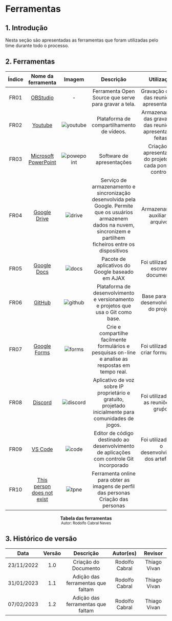 # Ferramentas

## 1. Introdução
Nesta seção são apresentadas as ferramentas que foram utilizadas pelo time durante todo o processo. 

## 2. Ferramentas

|    Índice    | Nome da ferramenta | Imagem  | Descrição    | Utilização    |
| :--------: | :----: | :----------: | :----------: |:----------: | 
| FR01 |  [OBStudio](https://obsproject.com/pt-br/download/)  | - |  Ferramenta Open Source que serve para gravar a tela.  | Gravação da tela das reuniões e apresentações. |
| FR02 |  [Youtube](https://www.youtube.com)  | ![youtube](https://duckduckgo.com/i/d6e2c0bd.png) |  Plataforma de compartilhamento de vídeos.  | Armazenamento das gravações das reuniões e apresentações feitas. |
| FR03 |  [Microsoft PowerPoint](https://www.microsoft.com/en-us/microsoft-365/powerpoint)  | ![powepoint](https://duckduckgo.com/i/e86c128a.png) |  Software de apresentações  | Criação da apresentações do projeto, em cada ponto de controle. |
| FR04 |  [Google Drive](https://www.google.com/drive/)  | ![drive](https://duckduckgo.com/i/509a9ea5.png)|  Serviço de armazenamento e sincronização desenvolvida pela Google. Permite que os usuários armazenem dados na nuvem, sincronizem e partilhem ficheiros entre os dispositivos  | Armazenamento auxiliar de arquivos. |
| FR05 |  [Google Docs](https://www.docs.google.com/)  | ![docs](https://duckduckgo.com/i/5646f452.png) |  Pacote de aplicativos do Google baseado em AJAX | Foi utilizada para escrever documentos |
| FR06 |  [GitHub](https://github.com/)  | ![github](https://duckduckgo.com/i/27ff1233.png) |  Plataforma de desenvolvimento e versionamento e projetos que usa o Git como base. | Base para o seu desenvolvimento do projeto. |
| FR07 |  [Google Forms](https://www.google.com/intl/pt-BR/forms/about/)  | ![forms](https://duckduckgo.com/i/8d4843ef.png) |  Crie e compartilhe facilmente formulários e pesquisas on-line e analise as respostas em tempo real.  | Foi utilizada para criar formulários. |
| FR08 |  [Discord](https://discord.com/)  | ![discord](https://duckduckgo.com/i/0c51752c.png) |  Aplicativo de voz sobre IP proprietário e gratuito, projetado inicialmente para comunidades de jogos.  | Foi utilizada para as reuniões do gruṕo. |
| FR09 |  [VS Code](https://code.visualstudio.com/)  | ![code](https://user-images.githubusercontent.com/57445188/180213541-297d2a9d-0149-49c9-a80d-276c9a5b61a6.png) | Editor de código destinado ao desenvolvimento de aplicações com controle Git incorporado  | Foi utilizada para o desenvolvimento dos artefatos. |
| FR10 |  [This person does not exist](https://thispersondoesnotexist.com/)  | ![tpne](https://user-images.githubusercontent.com/87666623/204418432-953e0995-5ea7-4b9c-b198-5769ed46d153.png) | Ferramenta online para obter as imagens de perfil das personas Criação das personas |


<figcaption align='center'>
    <b>Tabela das ferramentas</b>
    <br><small>Autor: Rodolfo Cabral Neves </small><br>
</figcaption>

## 3. Histórico de versão
|    Data    | Versão | Descrição    | Autor(es)    | Revisor            |
| :--------: | :----: | :----------: | :----------: | :----------------: |
| 23/11/2022 |  1.0   | Criação do Documento  | Rodolfo Cabral | Thiago Vivan |
| 31/01/2023 |  1.1   | Adição das ferramentas que faltam  | Rodolfo Cabral | Thiago Vivan |
| 07/02/2023 |  1.2   | Adição das ferramentas que faltam  | Rodolfo Cabral | Thiago Vivan |
